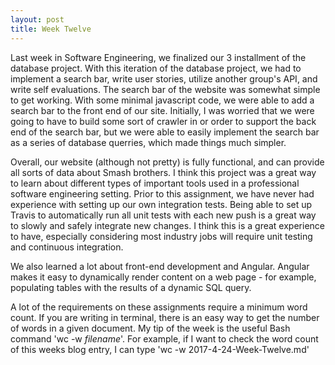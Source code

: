 ```yaml
---
layout: post
title: Week Twelve 
---
```


Last week in Software Engineering, we finalized our 3 installment of the database project. With this iteration of the database project, we had to implement a search bar, write user stories, utilize another group's API, and write self evaluations.
The search bar of the website was somewhat simple to get working. With some minimal javascript code, we were able to add a search bar to the front end of our site. Initially, I was worried that we were going to have to build some sort of crawler
in or order to support the back end of the search bar, but we were able to easily implement the search bar as a series of database querries, which made things much simpler.

Overall, our website (although not pretty) is fully functional, and can provide all sorts of data about Smash brothers. I think this project was a great way to learn about different types of important tools used in a professional software engineering setting.
Prior to this assignment, we have never had experience with setting up our own integration tests. Being able to set up Travis to automatically run all unit tests with each new push is a great way to slowly and safely integrate new changes. I think this is a great experience to have, especially considering most industry jobs will require unit testing and continuous integration.

We also learned a lot about front-end development and Angular. Angular makes it easy to dynamically render content on a web page - for example, populating tables with the results of a dynamic SQL query.

A lot of the requirements on these assignments require a minimum word count. If you are writing in terminal, there is an easy way to get the number of words in a given document.
My tip of the week is the useful Bash command 'wc -w *filename*'. For example, if I want to check the word count of this weeks blog entry, I can type 'wc -w 2017-4-24-Week-Twelve.md'
